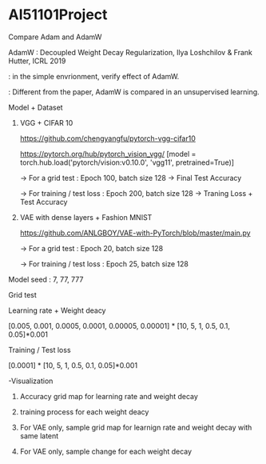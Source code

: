 # AI51101Project
Compare Adam and AdamW

AdamW : Decoupled Weight Decay Regularization, Ilya Loshchilov & Frank Hutter, ICRL 2019


: in the simple envrionment, verify effect of AdamW.

: Different from the paper, AdamW is compared in an unsupervised learning.


Model + Dataset

1. VGG + CIFAR 10
   
	https://github.com/chengyangfu/pytorch-vgg-cifar10

	https://pytorch.org/hub/pytorch_vision_vgg/ [model = torch.hub.load('pytorch/vision:v0.10.0', 'vgg11', pretrained=True)]


	-> For a grid test : Epoch 100, batch size 128 -> Final Test Accuracy
   
	-> For training / test loss : Epoch 200, batch size 128 -> Traning Loss + Test Accuracy


2. VAE with dense layers + Fashion MNIST
   
	https://github.com/ANLGBOY/VAE-with-PyTorch/blob/master/main.py

	
	-> For a grid test : Epoch 20, batch size 128
   
	-> For training / test loss : Epoch 25, batch size 128

Model seed : 7, 77, 777

 
Grid test

Learning rate + Weight deacy

[0.005, 0.001, 0.0005, 0.0001, 0.00005, 0.00001] * [10, 5, 1, 0.5, 0.1, 0.05]*0.001


Training / Test loss

[0.0001] * [10, 5, 1, 0.5, 0.1, 0.05]*0.001


-Visualization

1. Accuracy grid map for learning rate and weight decay

2. training process for each weight deacy
 
3. For VAE only, sample grid map for learnign rate and weight decay with same latent

5. For VAE only, sample change for each weight decay

